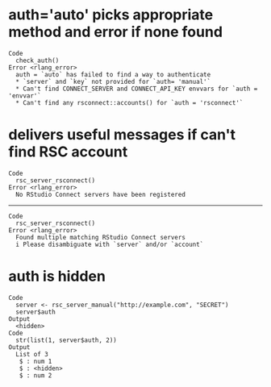 # auth='auto' picks appropriate method and error if none found

    Code
      check_auth()
    Error <rlang_error>
      auth = `auto` has failed to find a way to authenticate
      * `server` and `key` not provided for `auth= 'manual'`
      * Can't find CONNECT_SERVER and CONNECT_API_KEY envvars for `auth = 'envvar'`
      * Can't find any rsconnect::accounts() for `auth = 'rsconnect'`

# delivers useful messages if can't find RSC account

    Code
      rsc_server_rsconnect()
    Error <rlang_error>
      No RStudio Connect servers have been registered

---

    Code
      rsc_server_rsconnect()
    Error <rlang_error>
      Found multiple matching RStudio Connect servers
      i Please disambiguate with `server` and/or `account`

# auth is hidden

    Code
      server <- rsc_server_manual("http://example.com", "SECRET")
      server$auth
    Output
      <hidden>
    Code
      str(list(1, server$auth, 2))
    Output
      List of 3
       $ : num 1
       $ : <hidden>
       $ : num 2

